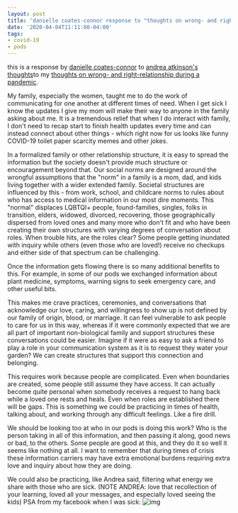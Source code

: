 ```yaml
---
layout: post
title: 'danielle coates-connor response to "thoughts on wrong- and right-relationship during a pandemic"'
date: '2020-04-04T11:11:00-04:00'
tags:
- covid-19
- pods
--- 
```


<p class="message">this is a response by <a href="http://infinitegrowth.rocks/">danielle coates-connor</a> to <a href="{{ site.baseurl }}2020/04/04/drowning-in-check-ins-andrea/">andrea atkinson's thoughts</a>to my <a href="{{ site.baseurl }}2020/04/03/drowning-in-check-ins/">thoughts on wrong- and right-relationship during a pandemic</a>.</p>

My family, especially the women, taught me to do the work of communicating for one another at different times of need. When I get sick I know the updates I give my mom will make their way to anyone in the family asking about me. It is a tremendous relief that when I do interact with family, I don't need to recap start to finish health updates every time and can instead connect about other things - which right now for us looks like funny COVID-19 toilet paper scarcity memes and other jokes. 

In a formalized family or other relationship structure, it is easy to spread the information but the society doesn't provide much structure or encouragement beyond that. Our social norms are designed around the wrongful assumptions that the "norm" in a family is a mom, dad, and kids living together with a wider extended family. Societal structures are influenced by this - from work, school, and childcare norms to rules about who has access to medical information in our most dire moments. This "normal" displaces LQBTQI+ people, found-families, singles, folks in transition, elders, widowed, divorced, recovering, those geographically dispersed from loved ones and many more who don't fit and who have been creating their own structures with varying degrees of conversation about roles.  When trouble hits, are the roles clear? Some people getting inundated with inquiry while others (even those who are loved!) receive no checkups and either side of that spectrum can be challenging.   

Once the information gets flowing there is so many additional benefits to this. For example, in some of our pods we exchanged information about plant medicine, symptoms, warning signs to seek emergency care, and other useful bits.

This makes me crave practices, ceremonies, and conversations that acknowledge our love, caring, and willingness to show up is not defined by our family of origin, blood, or marriage. It can feel vulnerable to ask people to care for us in this way, whereas if it were commonly expected that we are all part of important non-biological family and support structures these conversations could be easier. Imagine if it were as easy to ask a friend to play a role in your communication system as it is to request they water your garden? We can create structures that support this connection and belonging.

This requires work because people are complicated. Even when boundaries are created, some people still assume they have access. It can actually become quite personal when somebody receives a request to hang back while a loved one rests and heals. Even when roles are established there will be gaps. This is something we could be practicing in times of health, talking about, and working through any difficult feelings. Like a fire drill. 

We should be looking too at who in our pods is doing this work? Who is the person taking in all of this information, and then passing it along, good news or bad, to the others. Some people are good at this, and they do it so well it seems like nothing at all. I want to remember that during times of crisis these information carriers may have extra emotional burdens requiring extra love and inquiry about how they are doing.

We could also be practicing, like Andrea said, filtering what energy we share with those who are sick. 
(NOTE ANDREA: love that recollection of your learning, loved all your messages, and especially loved seeing the kids)
PSA from my facebook when I was sick:
![img](https://i.imgur.com/do8W3Cr.png)